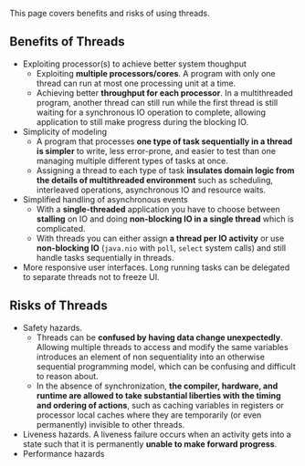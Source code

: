 This page covers benefits and risks of using threads.

## Benefits of Threads
* Exploiting processor(s) to achieve better system thoughput
    * Exploiting **multiple processors/cores**. A program with only one thread can run at most one processing unit at a time.
    * Achieving better **throughput for each processor**. In a multithreaded program, another thread can still run while the first thread is still waiting for a synchronous IO operation to complete, allowing application to still make progress during the blocking IO.
* Simplicity of modeling
    * A program that processes **one type of task sequentially in a thread is simpler** to write, less error-prone, and easier to test than one managing multiple different types of tasks at once.
    * Assigning a thread to each type of task **insulates domain logic from the details of multithreaded environment** such as scheduling, interleaved operations, asynchronous IO and resource waits.
* Simplified handling of asynchronous events
    * With a **single-threaded** application you have to choose between **stalling** on IO and doing **non-blocking IO in a single thread** which is complicated.
    * With threads you can either assign **a thread per IO activity** or use **non-blocking IO** (`java.nio` with `poll`, `select` system calls) and still handle tasks sequentially in threads.
* More responsive user interfaces. Long running tasks can be delegated to separate threads not to freeze UI.

## Risks of Threads
* Safety hazards.
    * Threads can be **confused by having data change unexpectedly**. Allowing multiple threads to access and modify the same variables introduces an element of non sequentiality into an otherwise sequential programming model, which can be confusing and difficult to reason about.
    * In the absence of synchronization, **the compiler, hardware, and runtime are allowed to take substantial liberties with the timing and ordering of actions**, such as caching variables in registers or processor local caches where they are temporarily (or even permanently) invisible to other threads.
* Liveness hazards. A liveness failure occurs when an activity gets into a state such that it is permanently **unable to make forward progress**.
* Performance hazards